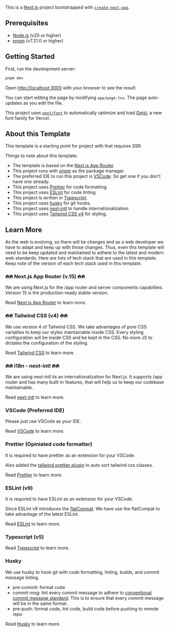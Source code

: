 This is a [Next.js](https://nextjs.org) project bootstrapped with [`create-next-app`](https://nextjs.org/docs/app/api-reference/cli/create-next-app).

## Prerequisites

- [Node.js](https://nodejs.org/en/download/) (v20 or higher)
- [pnpm](https://pnpm.io/installation) (v7.21.0 or higher)

## Getting Started

First, run the development server:

```bash
pnpm dev
```

Open [http://localhost:3000](http://localhost:3000) with your browser to see the result.

You can start editing the page by modifying `app/page.tsx`. The page auto-updates as you edit the file.

This project uses [`next/font`](https://nextjs.org/docs/app/building-your-application/optimizing/fonts) to automatically optimize and load [Geist](https://vercel.com/font), a new font family for Vercel.

## About this Template

This template is a starting point for project with that requires SSR.

Things to note about this template:

- The template is based on the [Next.js App Router](https://nextjs.org/docs/app).
- This project runs with [pnpm](https://pnpm.io/installation) as the package manager.
- The preferred IDE to run this project is [VSCode](https://code.visualstudio.com/). So get one if you don't have one already.
- This project uses [Prettier](https://prettier.io/) for code formatting.
- This project uses [ESLint](https://eslint.org/) for code linting.
- This project is written in [Typescript](https://www.typescriptlang.org/).
- This project uses [husky](https://typicode.github.io/husky/get-started.html) for git hooks.
- This project uses [next-intl](https://next-intl.dev/docs/getting-started) to handle internationalization.
- This project uses [Tailwind CSS v4](https://tailwindcss.com/) for styling.

## Learn More

As the web is evolving, so there will be changes and as a web developer we have to adapt and keep up with those changes. Thus, even this template will need to be keep updated and maintained to adhere to the latest and modern web standards.
Here are lists of tech stack that are used in this template. Keep note of the version of each tech stack used in this template.

### 🔥🔥 Next.js App Router (v.15) 🔥🔥

We are using Next.js for the /app router and server components capabilites. Version 15 is the production-ready stable version.

Read [Next.js App Router](https://nextjs.org/docs/app) to learn more.

### 🔥🔥 Tailwind CSS (v4) 🔥🔥

We use version 4 of Tailwind CSS. We take advantages of pure CSS variables to keep our styles maintainable inside CSS.
Every styling configuration will be inside CSS and be kept in the CSS. No more JS to dictates the configuration of the styling.

Read [Tailwind CSS](https://tailwindcss.com/docs) to learn more.

### 🔥🔥 i18n - next-intl 🔥🔥

We are using next-intl its an internationalization for Next.js. It supports /app router and has many built-in features, that will help us to keep our codebase maintainable.

Read [next-intl](https://next-intl.dev/docs/getting-started) to learn more.

### VSCode (Preferred IDE)

Please just use VSCode as your IDE.

Read [VSCode](https://code.visualstudio.com/) to learn more.

### Prettier (Opiniated code formatter)

It is required to have prettier as an extension for your VSCode.

Also added the [tailwind prettier plugin](https://tailwindcss.com/blog/automatic-class-sorting-with-prettier) to auto sort tailwind css classes.

Read [Prettier](https://prettier.io/docs/en/index.html) to learn more.

### ESLint (v9)

It is required to have ESLint as an extension for your VSCode.

Since ESLint v9 introduces the [flatCompat](https://eslint.org/docs/latest/use/configure/migration-guide#main). We have use the flatCompat to take advantage of the latest ESLint.

Read [ESLint](https://eslint.org/docs/latest/use/getting-started) to learn more.

### Typescript (v5)

Read [Typescript](https://www.typescriptlang.org/docs/handbook/intro.html) to learn more.

### Husky

We use husky to hook git with code formatting, linting, builds, and commit message linting.

- pre-commit: format code
- commit-msg: lint every commit message to adhere to [conventional commit message standard](https://www.conventionalcommits.org/en/v1.0.0/). This is to ensure that every commit message will be in the same format.
- pre-push: format code, lint code, build code before pushing to remote repo

Read [Husky](https://typicode.github.io/husky/get-started.html) to learn more.

